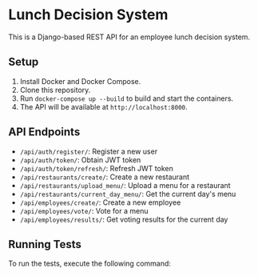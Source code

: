 # Lunch Decision System

This is a Django-based REST API for an employee lunch decision system.

## Setup

1. Install Docker and Docker Compose.
2. Clone this repository.
3. Run `docker-compose up --build` to build and start the containers.
4. The API will be available at `http://localhost:8000`.

## API Endpoints

- `/api/auth/register/`: Register a new user
- `/api/auth/token/`: Obtain JWT token
- `/api/auth/token/refresh/`: Refresh JWT token
- `/api/restaurants/create/`: Create a new restaurant
- `/api/restaurants/upload_menu/`: Upload a menu for a restaurant
- `/api/restaurants/current_day_menu/`: Get the current day's menu
- `/api/employees/create/`: Create a new employee
- `/api/employees/vote/`: Vote for a menu
- `/api/employees/results/`: Get voting results for the current day

## Running Tests

To run the tests, execute the following command: